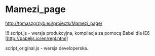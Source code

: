 # Mamezi_page
http://tomaszgrzyb.eu/projects/Mamezi_page/

!!!
script.js - wersja produkcyjna, kompilacja za pomocą Babel dla IE6
[http://babeljs.io/en/repl.html]

script_original.js - wersja developerska.
